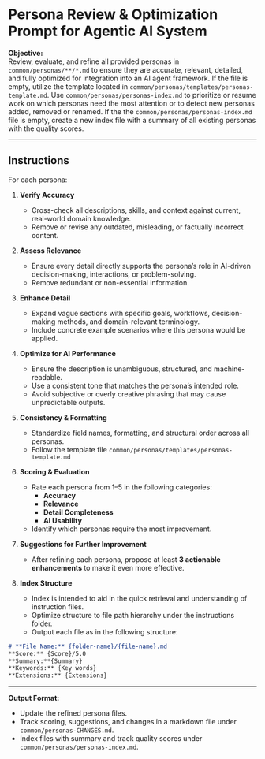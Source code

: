 # **Persona Review & Optimization Prompt for Agentic AI System**

**Objective:**  
Review, evaluate, and refine all provided personas in `common/personas/**/*.md` to ensure they are accurate, relevant, detailed, and fully optimized for integration into an AI agent framework. If the file is empty, utilize the template located in `common/personas/templates/personas-template.md`.  Use `common/personas/personas-index.md` to prioritize or resume work on which personas need the most attention or to detect new personas added, removed or renamed.  If the the `common/personas/personas-index.md` file is empty, create a new index file with a summary of all existing personas with the quality scores. 

---

## **Instructions**

For each persona:

1. **Verify Accuracy**

   - Cross-check all descriptions, skills, and context against current, real-world domain knowledge.
   - Remove or revise any outdated, misleading, or factually incorrect content.

2. **Assess Relevance**

   - Ensure every detail directly supports the persona’s role in AI-driven decision-making, interactions, or problem-solving.
   - Remove redundant or non-essential information.

3. **Enhance Detail**

   - Expand vague sections with specific goals, workflows, decision-making methods, and domain-relevant terminology.
   - Include concrete example scenarios where this persona would be applied.

4. **Optimize for AI Performance**

   - Ensure the description is unambiguous, structured, and machine-readable.
   - Use a consistent tone that matches the persona’s intended role.
   - Avoid subjective or overly creative phrasing that may cause unpredictable outputs.

5. **Consistency & Formatting**

   - Standardize field names, formatting, and structural order across all personas.
   - Follow the template file `common/personas/templates/personas-template.md`

6. **Scoring & Evaluation**

   - Rate each persona from 1–5 in the following categories:
     - **Accuracy**
     - **Relevance**
     - **Detail Completeness**
     - **AI Usability**
   - Identify which personas require the most improvement.

7. **Suggestions for Further Improvement**

   - After refining each persona, propose at least **3 actionable enhancements** to make it even more effective.

8. **Index Structure** 
   - Index is intended to aid in the quick retrieval and understanding of instruction files. 
   - Optimize structure to file path hierarchy under the instructions folder.
   - Output each file as in the following structure:
```markdown
# **File Name:** {folder-name}/{file-name}.md
**Score:** {Score}/5.0
**Summary:**{Summary}
**Keywords:** {Key words}
**Extensions:** {Extensions}
```
---

**Output Format:**

   - Update the refined persona files.
   - Track scoring, suggestions, and changes in a markdown file under `common/personas-CHANGES.md`.
   - Index files with summary and track quality scores under `common/personas/personas-index.md`.
